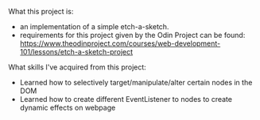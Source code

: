 What this project is:
* an implementation of a simple etch-a-sketch.
* requirements for this project given by the Odin Project can be found: https://www.theodinproject.com/courses/web-development-101/lessons/etch-a-sketch-project

What skills I've acquired from this project:
* Learned how to selectively target/manipulate/alter certain nodes in the DOM
* Learned how to create different EventListener to nodes to create dynamic effects on webpage
